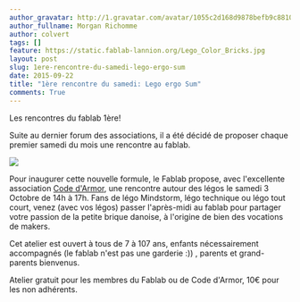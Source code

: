 ```yaml
---
author_gravatar: http://1.gravatar.com/avatar/1055c2d168d9878befb9c8810eda96dc?s=96&d=mm&r=g
author_fullname: Morgan Richomme
author: colvert
tags: []
feature: https://static.fablab-lannion.org/Lego_Color_Bricks.jpg
layout: post
slug: 1ere-rencontre-du-samedi-lego-ergo-sum
date: 2015-09-22
title: "1ère rencontre du samedi: Lego ergo Sum"
comments: True
---
```

Les rencontres du fablab 1ère!

Suite au dernier forum des associations, il a été décidé de proposer chaque
premier samedi du mois une rencontre au fablab.

![](http://www.netpublic.fr/wp-content/uploads/2014/06/fablab.jpg)

Pour inaugurer cette nouvelle formule, le Fablab propose, avec l'excellente
association [Code d'Armor](http://codedarmor.fr/), une rencontre autour des
légos le samedi 3 Octobre de 14h à 17h. Fans de légo Mindstorm, légo technique
ou légo tout court, venez (avec vos légos) passer l'après-midi au fablab pour
partager votre passion de la petite brique danoise, à l'origine de bien des
vocations de makers.

Cet atelier est ouvert à tous de 7 à 107 ans, enfants nécessairement
accompagnés (le fablab n'est pas une garderie :)) , parents et grand-parents
bienvenus.

Atelier gratuit pour les membres du Fablab ou de Code d'Armor, 10€ pour les
non adhérents.




